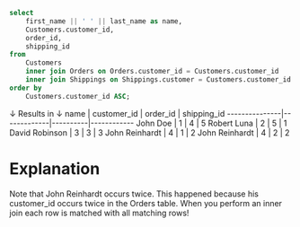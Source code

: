 ```sql
select
    first_name || ' ' || last_name as name,
    Customers.customer_id,
    order_id,
    shipping_id
from
    Customers
    inner join Orders on Orders.customer_id = Customers.customer_id
    inner join Shippings on Shippings.customer = Customers.customer_id
order by
    Customers.customer_id ASC;
```
↓ Results in ↓
name	       | customer_id | order_id | shipping_id
---------------|-------------|----------|------------
John Doe       | 1           | 4        | 5
Robert Luna    | 2           | 5        | 1
David Robinson | 3           | 3        | 3
John Reinhardt | 4           | 1        | 2
John Reinhardt | 4           | 2        | 2   

# Explanation
Note that John Reinhardt occurs twice.
This happened because his customer_id occurs twice in the Orders table.
When you perform an inner join each row is matched with all matching rows!